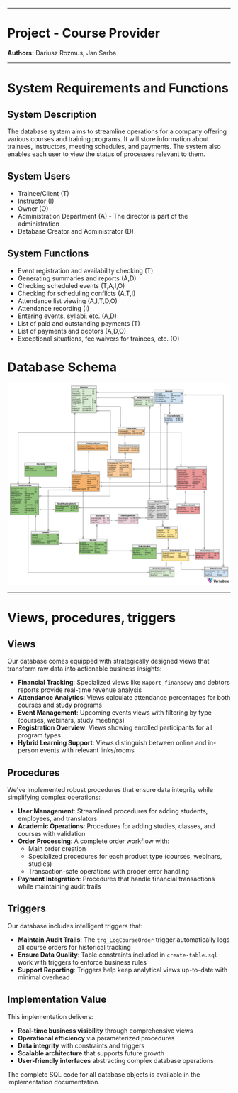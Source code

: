 
---
# Project - Course Provider

**Authors:** Dariusz Rozmus, Jan Sarba

---

# System Requirements and Functions

## System Description

The database system aims to streamline operations for a company offering various courses and training programs. It will store information about trainees, instructors, meeting schedules, and payments. The system also enables each user to view the status of processes relevant to them.

## System Users

- Trainee/Client (T)
- Instructor (I)
- Owner (O)
- Administration Department (A) - The director is part of the administration
- Database Creator and Administrator (D)

## System Functions

- Event registration and availability checking (T)
- Generating summaries and reports (A,D)
- Checking scheduled events (T,A,I,O)
- Checking for scheduling conflicts (A,T,I)
- Attendance list viewing (A,I,T,D,O)
- Attendance recording (I)
- Entering events, syllabi, etc. (A,D)
- List of paid and outstanding payments (T)
- List of payments and debtors (A,D,O)
- Exceptional situations, fee waivers for trainees, etc. (O)

# Database Schema

![schema](schemat.png)

---

# Views, procedures, triggers

## Views

Our database comes equipped with strategically designed views that transform raw data into actionable business insights:

- **Financial Tracking**: Specialized views like `Raport_finansowy` and debtors reports provide real-time revenue analysis
- **Attendance Analytics**: Views calculate attendance percentages for both courses and study programs
- **Event Management**: Upcoming events views with filtering by type (courses, webinars, study meetings)
- **Registration Overview**: Views showing enrolled participants for all program types
- **Hybrid Learning Support**: Views distinguish between online and in-person events with relevant links/rooms

## Procedures

We've implemented robust procedures that ensure data integrity while simplifying complex operations:

- **User Management**: Streamlined procedures for adding students, employees, and translators
- **Academic Operations**: Procedures for adding studies, classes, and courses with validation
- **Order Processing**: A complete order workflow with:
  - Main order creation
  - Specialized procedures for each product type (courses, webinars, studies)
  - Transaction-safe operations with proper error handling
- **Payment Integration**: Procedures that handle financial transactions while maintaining audit trails

## Triggers

Our database includes intelligent triggers that:

- **Maintain Audit Trails**: The `trg_LogCourseOrder` trigger automatically logs all course orders for historical tracking
- **Ensure Data Quality**: Table constraints included in `create-table.sql` work with triggers to enforce business rules
- **Support Reporting**: Triggers help keep analytical views up-to-date with minimal overhead

## Implementation Value

This implementation delivers:

- **Real-time business visibility** through comprehensive views  
- **Operational efficiency** via parameterized procedures  
- **Data integrity** with constraints and triggers  
- **Scalable architecture** that supports future growth  
- **User-friendly interfaces** abstracting complex database operations  

The complete SQL code for all database objects is available in the implementation documentation.